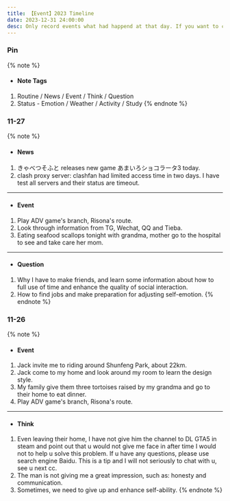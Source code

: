 ```yaml
---
title: 【Event】2023 Timeline
date: 2023-12-31 24:00:00
desc: Only record events what had happend at that day. If you want to check these status and renew them, you can use todo app to complete these works. 
---
```


### Pin
{% note %}
- #### Note Tags
1. Routine / News / Event / Think / Question
2. Status - Emotion / Weather / Activity / Study
{% endnote %}





### 11-27
{% note %}
- #### News
1. きゃべつそふと releases new game あまいろショコラータ3 today.
2. clash proxy server: clashfan had limited access time in two days. I have test all servers and their status are timeout.
---
- #### Event
1. Play ADV game's branch, Risona's route.
2. Look through information from TG, Wechat, QQ and Tieba.
3. Eating seafood scallops tonight with grandma, mother go to the hospital to see and take care her mom. 
---
- #### Question
1. Why I have to make friends, and learn some information about how to full use of time and enhance the quality of social interaction.
2. How to find jobs and make preparation for adjusting self-emotion.
{% endnote %}


### 11-26
{% note %}
- #### Event
1. Jack invite me to riding around Shunfeng Park, about 22km.
2. Jack come to my home and look around my room to learn the design style.
3. My family give them three tortoises raised by my grandma and go to their home to eat dinner.
4. Play ADV game's branch, Risona's route.
---
- #### Think
1. Even leaving their home, I have not give him the channel to DL GTA5 in steam and point out that u would not give me face in after time I would not to help u solve this problem. If u have any questions, please use search engine Baidu. This is a tip and I will not seriously to chat with u, see u next cc.
2. The man is not giving me a great impression, such as: honesty and communication.
3. Sometimes, we need to give up and enhance self-ability. 
{% endnote %}